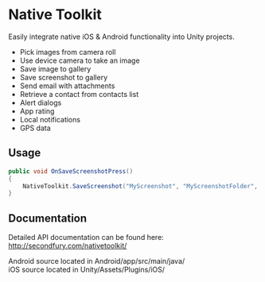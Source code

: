 # Native Toolkit
Easily integrate native iOS & Android functionality into Unity projects.
* Pick images from camera roll
* Use device camera to take an image
* Save image to gallery
* Save screenshot to gallery
* Send email with attachments
* Retrieve a contact from contacts list
* Alert dialogs
* App rating
* Local notifications
* GPS data

## Usage
```csharp
public void OnSaveScreenshotPress()
{
	NativeToolkit.SaveScreenshot("MyScreenshot", "MyScreenshotFolder", "jpeg");
}
```

## Documentation
Detailed API documentation can be found here:
http://secondfury.com/nativetoolkit/

Android source located in Android/app/src/main/java/  
iOS source located in Unity/Assets/Plugins/iOS/
